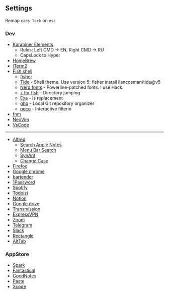 ## Settings

Remap `caps lock` on `esc`

### Dev

- [Karabiner Elements](https://karabiner-elements.pqrs.org)
    - Rules: Left CMD -> EN, Right CMD -> RU
    - CapsLock to Hyper
- [HomeBrew](https://brew.sh)
- [iTerm2](https://iterm2.com)
- [Fish shell](https://fishshell.com)
    - [fisher](https://github.com/jorgebucaran/fisher)
    - [Tide](https://github.com/IlanCosman/tide) - Shell theme. Use version 5: fisher install ilancosman/tide@v5
    - [Nerd fonts](https://github.com/ryanoasis/nerd-fonts) - Powerline-patched fonts. I use Hack.
    - [z for fish](https://github.com/jethrokuan/z) - Directory jumping
    - [Exa](https://github.com/gazorby/fish-exa) - ls replacement
    - [ghq](https://github.com/decors/fish-ghq) - Local Git repository organizer
    - [peco](https://github.com/takashabe/fish-peco) - Interactive filterin
- [fnm](https://github.com/Schniz/fnm)
- [NeoVim](https://neovim.io)
- [VsCode](https://code.visualstudio.com)
---
- [Alfred](https://www.alfredapp.com)
    - [Search Apple Notes](https://github.com/sballin/alfred-search-notes-app)
    - [Menu Bar Search](https://github.com/BenziAhamed/Menu-Bar-Search)
    - [SynAnt](https://github.com/vitorgalvao/alfred-workflows/tree/master/SynAnt)
    - [Change Case](https://github.com/gillibrand/alfred-change-case)
- [Firefox](https://www.mozilla.org/en-US/firefox/new/)
- [Google chrome](https://www.google.com/chrome/)
- [bartender](https://www.macbartender.com)
- [1Password](https://1password.com/downloads/mac/)
- [Spotify](https://www.spotify.com/us/download/other/)
- [Todoist](https://todoist.com/downloads)
- [Notion](https://www.notion.so/desktop)
- [Google drive](https://www.google.com/drive/)
- [Transmission](https://transmissionbt.com)
- [ExpressVPN](https://www.expressvpn.com)
- [Zoom](https://zoom.us/download)
- [Telegram](https://telegram.org)
- [Slack](https://slack.com/)
- [Rectangle](https://rectangleapp.com)
- [AltTab](https://alt-tab-macos.netlify.app)

### AppStore
- [Spark](https://apps.apple.com/pl/app/spark-email-app-by-readdle/id1176895641?mt=12)
- [Fantastical](https://apps.apple.com/pl/app/fantastical-calendar/id975937182?mt=12)
- [GoodNotes](https://apps.apple.com/pl/app/goodnotes-5/id1444383602)
- [Paste](https://apps.apple.com/pl/app/paste-clipboard-manager/id967805235)
- [Xcode](https://apps.apple.com/pl/app/xcode/id497799835?mt=12)

